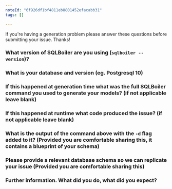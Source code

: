 ```yaml
---
noteId: "6f926df1bf4811eb8801452efacabb31"
tags: []

---
```


<!--
If you are asking a question and are not reporting a bug or requesting a feature
please use the new Github Discussions feature we've enabled.
-->

If you're having a generation problem please answer these questions before submitting your issue. Thanks!

### What version of SQLBoiler are you using (`sqlboiler --version`)?


### What is your database and version (eg. Postgresql 10)


### If this happened at generation time what was the full SQLBoiler command you used to generate your models? (if not applicable leave blank)


### If this happened at runtime what code produced the issue? (if not applicable leave blank)


### What is the output of the command above with the `-d` flag added to it? (Provided you are comfortable sharing this, it contains a blueprint of your schema)


### Please provide a relevant database schema so we can replicate your issue (Provided you are comfortable sharing this)


### Further information. What did you do, what did you expect?

